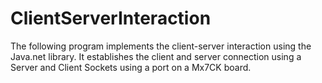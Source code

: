 # ClientServerInteraction
The following program implements the client-server interaction using the Java.net library. It establishes the client and server connection using a Server and Client Sockets using a port on a Mx7CK board.
